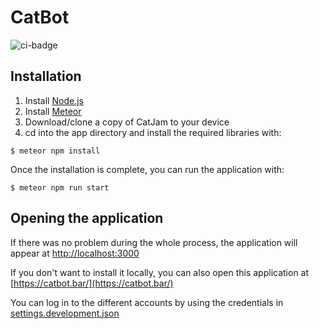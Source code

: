 # CatBot
![ci-badge](https://github.com/catjams/catbot/workflows/ci-meteor-application-template-react/badge.svg)


## Installation
1. Install [Node.js](https://nodejs.org/en/)
2. Install [Meteor](https://www.meteor.com/)
3. Download/clone a copy of CatJam to your device
4.  cd into the app directory and install the required libraries with:
```
$ meteor npm install
```
Once the installation is complete, you can run the application with:
```
$ meteor npm run start
```
## Opening the application
If there was no problem during the whole process, the application will appear at
[http://localhost:3000](http://localhost:3000)

If you don't want to install it locally, you can also open this application at [https://catbot.bar/](https://catbot.bar/)

You can log in to the different accounts by using the credentials in [settings.development.json](https://github.com/catjams/catbot/blob/931b38abe1a42e41b5cd13a45fce185ea83a04a2/config/settings.development.json)
